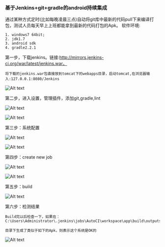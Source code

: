 ### 基于Jenkins+git+gradle的android持续集成
通过某种方式定时(比如每晚凌晨三点)自动将git库中最新的代码pull下来编译打包，测试人员每天早上上班都能拿到最新的代码打包的Apk。
软件环境:
~~~
1. windows7 64bit;
2. jdk1.7
3. android sdk
4. gradle2.2.1
~~~
第一步，下载jenkins。链接:http://mirrors.jenkins-ci.org/war/latest/jenkins.war。
~~~
将下载的jenkins.war包直接放到tomcat下的webapps目录，启动tomcat,在浏览器输入:127.0.0.1:8080/Jenkins
~~~
![Alt text](/jenkins打包/jenkins1.jpg)

第二步，进入设置，管理插件，添加git,gradle,lint

![Alt text](/jenkins打包/jenkins2.jpg)

![Alt text](/jenkins打包/jenkins3.jpg)

第三步：系统配置

![Alt text](/jenkins打包/jenkins4.jpg)

![Alt text](/jenkins打包/jenkins5.jpg)

第四步：create new job

![Alt text](/jenkins打包/jenkins6.jpg)

![Alt text](/jenkins打包/jenkins7.jpg)

第五步：build

![Alt text](/jenkins打包/jenkins8.jpg)

第六步：检测结果
~~~
Build完以后检查一下，如果在：C:\Users\Administrator\.jenkins\jobs\AutoCI\workspace\app\build\outputs\apk\

目录下生成了类似于如下的Apk，则表示这个系统是OK的
~~~

![Alt text](/jenkins打包/jenkins9.jpg)
